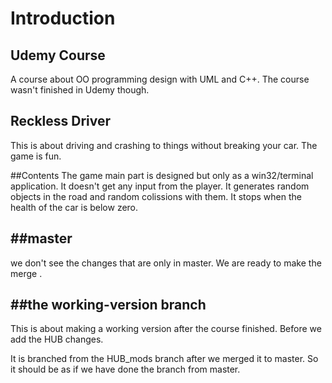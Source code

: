 Introduction
============

Udemy Course
------------

A course about OO programming design with UML and C++. The course wasn't finished in Udemy though.

Reckless Driver
---------------
This is about driving and crashing to things without breaking your car.
The game is fun.

##Contents
The game main part is designed but only as a win32/terminal application. It doesn't get any input from the player. It generates random objects in the road and random colissions with them. It stops when the health of the car is below zero.

##master
--------
we don't see the changes that are only in master. We are ready to make the merge .

##the working-version branch
--------------------------
This is about making a working version after the course finished. Before we add the HUB changes.

It is branched from the HUB_mods branch after we merged it to master. So it should be as if we have done the branch from master.

